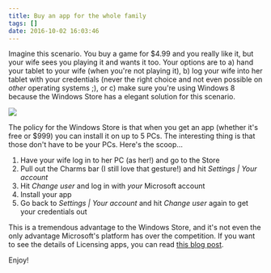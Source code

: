 ```yaml
---
title: Buy an app for the whole family
tags: []
date: 2016-10-02 16:03:46
---
```


Imagine this scenario. You buy a game for $4.99 and you really like it, but your wife sees you playing it and wants it too. Your options are to a) hand your tablet to your wife (when you&#39;re not playing it), b) log your wife into her tablet with your credentials (never the right choice and not even possible on _other_ operating systems ;), or c) make sure you&#39;re using Windows 8 because the Windows Store has a elegant solution for this scenario.

![](http://codefoster.blob.core.windows.net/site/image/ce394f5bb7a942d3938abe5c7994f26d/familyapp_01_1.png)

The policy for the Windows Store is that when you get an app (whether it&#39;s free or $999) you can install it on up to 5 PCs. The interesting thing is that those don&#39;t have to be your PCs. Here&#39;s the scoop&hellip;

1.  Have your wife log in to her PC (as her!) and go to the Store
2.  Pull out the Charms bar (I still love that gesture!) and hit _Settings | Your account_
3.  Hit _Change user_ and log in with _your_ Microsoft account
4.  Install your app
5.  Go back to _Settings | Your account_ and hit _Change user_ again to get your credentials out

This is a tremendous advantage to the Windows Store, and it&#39;s not even the only advantage Microsoft&#39;s platform has over the competition. If you want to see the details of Licensing apps, you can read [this blog post](http://blogs.msdn.com/b/windowsstore/archive/2012/03/12/licensing-apps.aspx).

Enjoy!